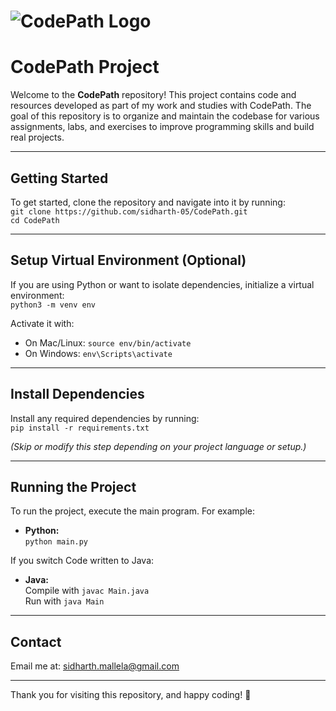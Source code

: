 # ![CodePath Logo](https://codepath.org/images/codepath-logo.png)  
# CodePath Project

Welcome to the **CodePath** repository! This project contains code and resources developed as part of my work and studies with CodePath. The goal of this repository is to organize and maintain the codebase for various assignments, labs, and exercises to improve programming skills and build real projects.

---

## Getting Started

To get started, clone the repository and navigate into it by running:  
`git clone https://github.com/sidharth-05/CodePath.git`  
`cd CodePath`

---

## Setup Virtual Environment (Optional)

If you are using Python or want to isolate dependencies, initialize a virtual environment:  
`python3 -m venv env`  

Activate it with:  
- On Mac/Linux: `source env/bin/activate`  
- On Windows: `env\Scripts\activate`

---

## Install Dependencies

Install any required dependencies by running:  
`pip install -r requirements.txt`  

*(Skip or modify this step depending on your project language or setup.)*

---

## Running the Project

To run the project, execute the main program. For example:  

- **Python:**  
  `python main.py`  

If you switch Code written to Java:

- **Java:**  
  Compile with `javac Main.java`  
  Run with `java Main`

---

## Contact

Email me at: sidharth.mallela@gmail.com

---

Thank you for visiting this repository, and happy coding! 🚀